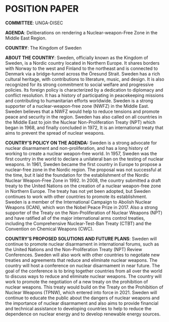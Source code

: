 # POSITION PAPER

**COMMITTEE**: UNGA-DISEC

**AGENDA**: Deliberations on rendering a Nuclear-weapon-Free Zone in the Middle East Region.

**COUNTRY**: The Kingdom of Sweden

**ABOUT THE COUNTRY**: Sweden, officially known as the Kingdom of Sweden, is a Nordic country located in Northern Europe. It shares borders with Norway to the west and Finland to the northeast and is connected to Denmark via a bridge-tunnel across the Öresund Strait. Sweden has a rich cultural heritage, with contributions to literature, music, and design. It is also recognized for its strong commitment to social welfare and progressive policies. Its foreign policy is characterized by a dedication to diplomacy and conflict resolution. It has a history of participating in peacekeeping missions and contributing to humanitarian efforts worldwide. Sweden is a strong supporter of a nuclear-weapon-free zone (NWFZ) in the Middle East. Sweden believes that a NWFZ would help to reduce tensions and promote peace and security in the region. Sweden has also called on all countries in the Middle East to join the Nuclear Non-Proliferation Treaty (NPT) which began in 1968, and finally concluded in 1972, It is an international treaty that aims to prevent the spread of nuclear weapons.

**COUNTRY’S POLICY ON THE AGENDA:** Sweden is a strong advocate for nuclear disarmament and non-proliferation, and has a long history of working to create a nuclear weapon-free world. In 1957, Sweden was the first country in the world to declare a unilateral ban on the testing of nuclear weapons. In 1961, Sweden became the first country in Europe to propose a nuclear-free zone in the Nordic region. The proposal was not successful at the time, but it laid the foundation for the establishment of the Nordic Nuclear Weapon-Free Zone in 1992. In 2008, the country submitted a draft treaty to the United Nations on the creation of a nuclear weapon-free zone in Northern Europe. The treaty has not yet been adopted, but Sweden continues to work with other countries to promote its establishment. Sweden is a member of the International Campaign to Abolish Nuclear Weapons (ICAN), which won the Nobel Peace Prize in 2017. Also a strong supporter of the Treaty on the Non-Proliferation of Nuclear Weapons (NPT) and have ratified all of the major international arms control treaties, including the Comprehensive Nuclear-Test-Ban Treaty (CTBT) and the Convention on Chemical Weapons (CWC).

**COUNTRY’S PROPOSED SOLUTIONS AND FUTURE PLANS**: Sweden will continue to promote nuclear disarmament in international forums, such as the United Nations and the Non-Proliferation Treaty (NPT) Review Conferences. Sweden will also work with other countries to negotiate new treaties and agreements that reduce and eliminate nuclear weapons. The country will host a conference on nuclear disarmament in near future. The goal of the conference is to bring together countries from all over the world to discuss ways to reduce and eliminate nuclear weapons. The country will work to promote the negotiation of a new treaty on the prohibition of nuclear weapons. This treaty would build on the Treaty on the Prohibition of Nuclear Weapons (TPNW), which entered into force in 2021. Sweden will continue to educate the public about the dangers of nuclear weapons and the importance of nuclear disarmament and also aims to provide financial and technical assistance to developing countries to help to reduce the dependence on nuclear energy and to develop renewable energy sources.